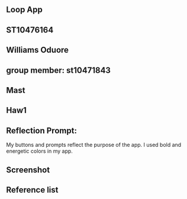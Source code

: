 ## Loop App
## ST10476164
## Williams Oduore
## group member: st10471843
## Mast
## Haw1

## Reflection Prompt:
My buttons and prompts reflect the purpose of the app. I used bold and energetic colors in my app.


## Screenshot 

## Reference list

